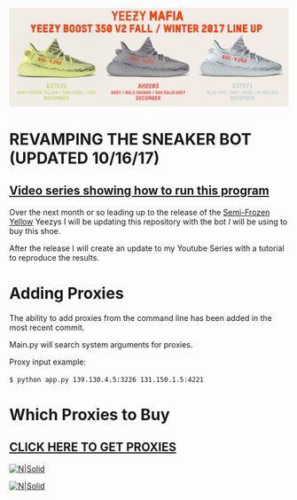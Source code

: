 [![N|Solid](static/yeezy.jpg)](#)

# **REVAMPING THE SNEAKER BOT (UPDATED 10/16/17)**

## [Video series showing how to run this program](https://www.youtube.com/watch?v=Ipha5rBEKEw)

Over the next month or so leading up to the release of the [Semi-Frozen Yellow](https://www.highsnobiety.com/2017/08/10/kanye-semi-frozen-yellow-adidas-yeezy-boost-350-v2/) Yeezys I will be updating this repository with the bot *I* will be using to buy this shoe.

After the release I will create an update to my Youtube Series with a tutorial to reproduce the results.

# Adding Proxies

The ability to add proxies from the command line has been added in the most recent commit.

Main.py will search system arguments for proxies.

Proxy input example:

```$ python app.py 139.130.4.5:3226 131.150.1.5:4221```



# Which Proxies to Buy

## [CLICK HERE TO GET PROXIES](https://stormproxies.com/clients/aff/go/Christopherlambert106)

[![N|Solid](static/proxy1.png)](#)

[![N|Solid](static/proxy2.png)](#)
